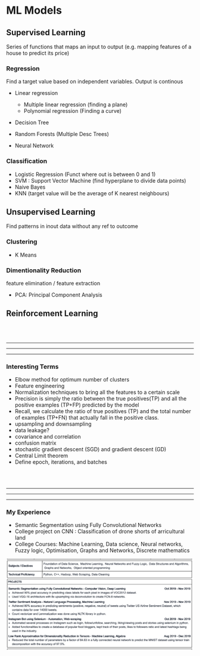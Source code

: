 # ML Models

## Supervised Learning
Series of functions that maps an input to output (e.g. mapping features of a house to predict its price)

### Regression
Find a target value based on independent variables. Output is continous

- Linear regression
  - Multiple linear regression (finding a plane)
  - Polynomial regression (Finding a curve)

- Decision Tree 
- Random Forests (Multiple Desc Trees)
- Neural Network

### Classification

- Logistic Regression (Funct where out is between 0 and 1)
- SVM : Support Vector Machine (find hyperplane to divide data points)
- Naive Bayes
- KNN (target value will be the average of K nearest neighbours)

## Unsupervised Learning
Find patterns in inout data without any ref to outcome

### Clustering
- K Means

### Dimentionality Reduction
feature elimination / feature extraction

- PCA: Principal Component Analysis

## Reinforcement Learning


<br><br>

---
---
---

### Interesting Terms

- Elbow method for optimum number of clusters
- Feature engineering
- Normalization techniques to bring all the features to a certain scale
- Precision is simply the ratio between the true positives(TP) and all the positive examples (TP+FP) predicted by the model
- Recall, we calculate the ratio of true positives (TP) and the total number of examples (TP+FN) that actually fall in the positive class.
- upsampling and downsampling
- data leakage?
- covariance and correlation
- confusion matrix
- stochastic gradient descent (SGD) and gradient descent (GD)
- Central Limit theorem
- Define epoch, iterations, and batches



<br><br>

---
---
---

### My Experience

- Semantic Segmentation using Fully Convolutional Networks
- College project on CNN : Classification of drone shorts of arricultural land
- College Courses: Machine Learning, Data science, Neural networks, Fuzzy logic, Optimisation, Graphs and Networks, Discrete mathematics

![ML_projects](ML_projects.png)

